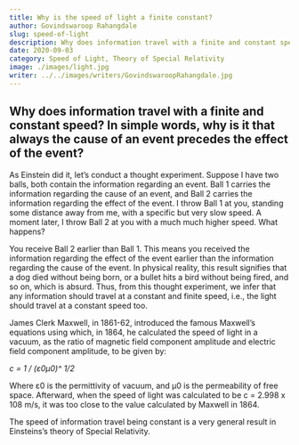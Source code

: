 ```yaml
---
title: Why is the speed of light a finite constant?
author: Govindswaroop Rahangdale
slug: speed-of-light
description: Why does information travel with a finite and constant speed? In simple words, why is it that always the cause of an event precedes the effect of the event?
date: 2020-09-03
category: Speed of Light, Theory of Special Relativity
image: ./images/light.jpg
writer: ../../images/writers/GovindswaroopRahangdale.jpg
---
```


## Why does information travel with a finite and constant speed? In simple words, why is it that always the cause of an event precedes the effect of the event?

As Einstein did it, let’s conduct a thought experiment.
Suppose I have two balls, both contain the information regarding an event. Ball 1 carries the information regarding the cause of an event, and Ball 2 carries the information regarding the effect of the event. I throw Ball 1 at you, standing some distance away from me, with a specific but very slow speed. A moment later, I throw Ball 2 at you with a much much higher speed. What happens?

You receive Ball 2 earlier than Ball 1. This means you received the information regarding the effect of the event earlier than the information regarding the cause of the event. In physical reality, this result signifies that a dog died without being born, or a bullet hits a bird without being fired, and so on, which is absurd.
Thus, from this thought experiment, we infer that any information should travel at a constant and finite speed, i.e., the light should travel at a constant speed too.

James Clerk Maxwell, in 1861-62, introduced the famous Maxwell’s equations using which, in 1864, he calculated the speed of light in a vacuum, as the ratio of magnetic field component amplitude and electric field component amplitude, to be given by:

_c = 1 / (ε0μ0)^ 1/2_

Where ε0 is the permittivity of vacuum, and μ0 is the permeability of free space.
Afterward, when the speed of light was calculated to be c = 2.998 x 108 m/s, it was too close to the value calculated by Maxwell in 1864.

The speed of information travel being constant is a very general result in Einsteins’s theory of Special Relativity.